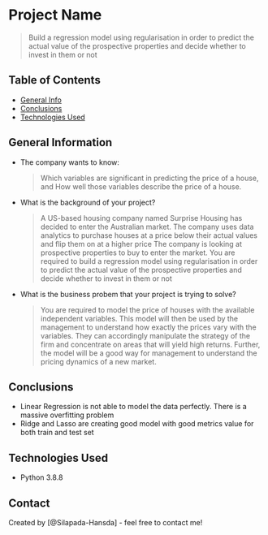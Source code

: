 # Project Name
> Build a regression model using regularisation in order to predict the actual value of the prospective properties and decide whether to invest in them or not


## Table of Contents
* [General Info](#general-information)
* [Conclusions](#conclusions)
* [Technologies Used](#technologies-used)

## General Information
- The company wants to know:
    >Which variables are significant in predicting the price of a house, and
    >How well those variables describe the price of a house.
- What is the background of your project?
    >A US-based housing company named Surprise Housing has decided to enter the Australian market. The company uses data analytics to purchase houses at a price below their actual values and flip them on at a higher price
    The company is looking at prospective properties to buy to enter the market. You are required to build a regression model using regularisation in order to predict the actual value of the prospective properties and decide whether to invest in them or not
    
- What is the business probem that your project is trying to solve?
    >You are required to model the price of houses with the available independent variables. This model will then be used by the management to understand how exactly the prices vary with the variables. They can accordingly manipulate the strategy of the firm and concentrate on areas that will yield high returns. Further, the model will be a good way for management to understand the pricing dynamics of a new market.

## Conclusions
- Linear Regression is not able to model the data perfectly. There is a massive overfitting problem
- Ridge and Lasso are creating good model with good metrics value for both train and test set


## Technologies Used
- Python 3.8.8

## Contact
Created by [@Silapada-Hansda] - feel free to contact me!


